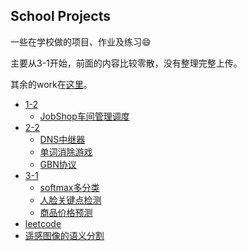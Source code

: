 ## School Projects

一些在学校做的项目、作业及练习:smile:

主要从3-1开始，前面的内容比较零散，没有整理完整上传。

其余的work在[这里](https://www.darkseid.top)。

* [1-2](1-2)
  * [JobShop车间管理调度](1-2/JobShop)
* [2-2](2-2)
  * [DNS中继器](2-2/DNS-relay)
  * [单词消除游戏](2-2/Game)
  * [GBN协议](2-2/GBN-protocol)
* [3-1](3-1)
  * [softmax多分类](3-1/softmax多分类)
  * [人脸关键点检测](3-1/人脸关键点检测)
  * [商品价格预测](3-1/商品价格预测)
* [leetcode](leetcode)
* [遥感图像的语义分割](https://github.com/Darkseidddddd/Semantic-Segmentation)